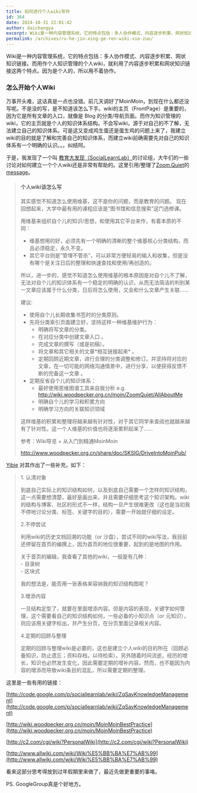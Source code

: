 ```yaml
---
title: 如何进行个人wiki写作
id: 364
date: 2024-10-31 22:01:42
author: daichangya
excerpt: Wiki是一种内容管理系统，它的特点包括：多人协作模式、内容逐步积累、网状知识链接。而用作个人知识管理的个人wiki，就利用了内容逐步积累和网状知识链接这两个特点。因为是个人的，所以用不着协作。怎么开始个人Wiki万事开头难，这话真是一点也没错。前几天调好了MoinMoin，到现在什么都还没写呢。不是没的写，是不知道该怎么下手。wiki的主页（FrontPage）是重要的，
permalink: /archives/ru-he-jin-xing-ge-ren-wiki-xie-zuo/
---
```


Wiki是一种内容管理系统，它的特点包括：多人协作模式、内容逐步积累、网状知识链接。而用作个人知识管理的个人wiki，就利用了内容逐步积累和网状知识链接这两个特点。因为是个人的，所以用不着协作。

### 怎么开始个人Wiki

万事开头难，这话真是一点也没错。前几天调好了MoinMoin，到现在什么都还没写呢。不是没的写，是不知道该怎么下手。wiki的主页（FrontPage）是重要的，因为它是所有文章的入口，就像是 Blog 的分类/导航页面。而作为知识管理的wiki，它的主页就是个人的知识体系结构。不会写wiki，源于对自己的不了解，无法建立自己的知识体系。可是这又变成鸡生蛋还是蛋生鸡的问题上来了，我建立wiki的目的就是了解和完善自己的知识体系，而建立wiki前确需要先对自己的知识体系有一个明确的认识。。。纠结阿。

于是，我发现了一个叫 [教育大发现（SocialLearnLab）](https://groups.google.com/group/sociallearnlab "教育大发现")的讨论组，大牛们的一些讨论对如何建立一个个人wiki还是非常有帮助的。这里引用/整理了[Zoom.Quiet](http://zoomquiet.org/)的[message](https://groups.google.com/group/sociallearnlab/browse_thread/thread/b8ef7509146dce8b/cf9c0d57bf722ae4#cf9c0d57bf722ae4)。

> #### 个人wiki该怎么写
> 
> 其实感觉不知道怎么使用维基，这不是你的问题，而是教育的问题。 现在回想起来，大学中最有用的课程应该是”图书馆和信息搜索”这门选修课。
> 
> 用维基来组织自个儿的知识/思想，和使用其它平台来作，有着本质的不同：
> 
> *   维基想用的好，必须先有一个明确的清晰的整个维基核心分类结构，而且必须稳定，永久不变。
> *   其它平台则是”管埋不管杀”，可以非常方便轻易的输入和收集，但是没有哪个是关注日后的整理和快速查找和使用/再创造的。
> 
> 所以，进一步的，感觉不知道怎么使用维基的根本原因是对自个儿不了解，无法对自个儿的知识体系有一个稳定的明确的认识，从而无法简洁的判别某一文章应该属于什么分类，日后将怎么使用，又会和什么文章产生关联……
> 
> 建议:
> 
> *   使用自个儿长期收集书签时的分类原则。
> *   先将分类索引页面建立好，坚持这样一种维基维护行为：
>     *   明确将写文章的分类。
>     *   在对应分类中创建文章入口 。
>     *   完成文章的撰写（或是初稿）。
>     *   将文章和其它相关的文章\*相互链接起来\* 。
>     *   定期回顾近期文章，进行合理的分类调整和修订。并坚持将对应的文章，在一切可能的网络沟通情景中，进行分享，以便获得反馈不断的完备这一文章 。
> *   定期反省自个儿的知识体系：
>     *   最好使用思维图谱工具来自我分析 e.g. http://wiki.woodpecker.org.cn/moin/ZoomQuiet/AllAboutMe
>     *   明确自个儿的学习和积累方向
>     *   明确学习方向的关联知识领域
> 
> 这样维基的积累和整理将越来越有针对性，对于其它同学来查阅也就越来越有了针对性。这一个人维基的价值也将逐渐累积起来了……
> 
> 参考：Wiki导览 + 从入门到精通MoinMoin
> 
> http://www.woodpecker.org.cn/share/doc/SKSIG/DriveIntoMoinPub/

[Yibie](http://www.gtdstudy.com/) 对其作出了一些补充，如下：

> 1\. 认清对象
> 
> 到底自己实际上的知识结构如何，以及到底自己需要一个怎样的知识结构，这一点需要想清楚，最好是画出来，并且需要仔细思考这个知识架构。wiki的结构与博客、社区的形式不一样，结构一旦产生很难更改（这也是当初我不停地讨论分类、标签、关键字的目的），需要一开始就仔细的设定。
> 
> 2.不停尝试
> 
> 利用wiki的历史文档回溯的功能（or 沙盘），尝试不同的wiki写法，我目前还停留在首页的编撰上，因为首页的地位很重要，起到的是地图的作用。
> 
> 关于首页的编辑，我查看了其他的wiki，一般是有几种：  
> \- 目录树  
> \- 区块式
> 
> 我的想法是，能否用一张表格来容纳我的知识结构图呢？
> 
> 3.增添内容
> 
> 一旦结构定型了，就要在里面增添内容。但是内容的表现，关键字如何管理，这个需要看自己的知识结构如何，一些必备的小知识点（or 元知识），则应该用关键字标出，并产生分页，在分页里面记录相关内容。
> 
> 4.定期的回顾与整理
> 
> 定期的回顾与整理wiki是必要的，这也是建立个人wiki的目的所在（回顾必备知识，防止遗忘；资料存档，以待检索）。另外随着时间流逝，经历的增长，知识也必然发生变化，因此需要定期的增补内容。然而，也不能因为内容的增添而导致wiki条目的混乱，所以需要定期的整理。

这里是一些有用的链接：

[http://code.google.com/p/sociallearnlab/wiki/ZqSayKnowledgeManagement](http://code.google.com/p/sociallearnlab/wiki/ZqSayKnowledgeManagement)

[http://wiki.woodpecker.org.cn/moin/MoinMoinBestPractice](http://wiki.woodpecker.org.cn/moin/MoinMoinBestPractice)

[http://c2.com/cgi/wiki?PersonalWiki](http://c2.com/cgi/wiki?PersonalWiki)

[http://www.allwiki.com/wiki/Wiki%E5%BB%BA%E7%AB%99](http://www.allwiki.com/wiki/Wiki%E5%BB%BA%E7%AB%99)

看来这部分思考得放到过年假期里来做了，最近先做更重要的事咯。

PS. GoogleGroup真是个好地方。  
